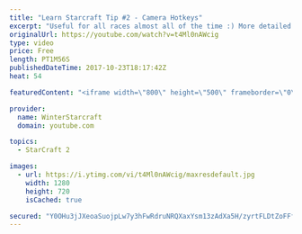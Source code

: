 ```yaml
---
title: "Learn Starcraft Tip #2 - Camera Hotkeys"
excerpt: "Useful for all races almost all of the time :) More detailed guides/tutorials under the learn to play starcraft playlist."
originalUrl: https://youtube.com/watch?v=t4Ml0nAWcig
type: video
price: Free
length: PT1M56S
publishedDateTime: 2017-10-23T18:17:42Z
heat: 54

featuredContent: "<iframe width=\"800\" height=\"500\" frameborder=\"0\" src=\"https://www.youtube.com/embed/t4Ml0nAWcig\" allow=\"accelerometer; autoplay; encrypted-media; gyroscope; picture-in-picture\" allowfullscreen></iframe>"

provider:
  name: WinterStarcraft
  domain: youtube.com

topics:
  - StarCraft 2

images:
  - url: https://i.ytimg.com/vi/t4Ml0nAWcig/maxresdefault.jpg
    width: 1280
    height: 720
    isCached: true

secured: "Y0OHu3jJXeoaSuojpLw7y3hFwRdruNRQXaxYsm13zAdXa5H/zyrtFLDtZoFFfLDUY/iCBV28ne9+He4sA4YcVeNxZZQE/06tM+xqWU08XQMbWz2zDpwbfydY1fUEeKQQ8MkNuRhrvf4mIh00LeWlU6hQ6atgqZ4SnetGxDIbNEaXZL6PelI/yYMM5iliheRuGx0Ti9Sid38k4D5C8lvmpcRxpHpJdP25+XE/gQcKCh5A5Rae93pWpj2C5xuaBr5zECMEZ9gBqOehC6nOoeSoHRfRY03MWTSx24CsfJIS6FH6Qn4YXm/BYsCfo2PP313vkSUPSUBoucPJPT3nSfMEMxlUjH1Nztb4w751vaWjQkIlTAp6nqhpp8mXJT4/e0ofec/GfAJiU38EsPViaZTpc0w4HAckmZyeaJ6vZIqQdR0=;dfTz5Uk0xIYv+RDz6+icKQ=="
---
```


